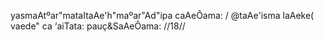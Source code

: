 yasmaAtºar"mataItaAe'h"maºar"Ad"ipa caAeÔama: /
@taAe'isma laAeke( vaede" ca ‘aiTata: pauç&SaAeÔama: //18//
